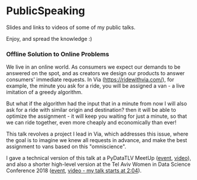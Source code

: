 # PublicSpeaking
Slides and links to videos of some of my public talks.
 
Enjoy, and spread the knowledge :)

### Offline Solution to Online Problems 

We live in an online world. 
As consumers we expect our demands to be answered on the spot, 
and as creators we design our products to answer consumers' immediate requests. 
In Via (https://ridewithvia.com/), for example, the minute you ask for a ride, 
you will be assigned a van - a live imitation of a greedy algorithm. 

But what if the algorithm had the input that in a minute from now 
I will also ask for a ride with similar origin and destination? 
then it will be able to optimize the assignment - 
it will keep you waiting for just a minute, so that we can ride together, 
even more cheaply and economically than ever!

This talk revolves a project I lead in Via, which addresses this issue, 
where the goal is to imagine we knew all requests in advance, 
and make the best assignment to vans based on this "omniscience".

I gave a technical version of this talk at a PyDataTLV MeetUp
([event](https://www.meetup.com/PyData-Tel-Aviv/events/245676534/),
[video](https://www.youtube.com/watch?v=c1FMe4yK7zY)), 
and also a shorter high-level version at the 
Tel Aviv Women in Data Science Conference 2018
([event](http://intuit.eventiko.co.il/),
[video - my talk starts at 2:04](https://goo.gl/iW2pJE)).

